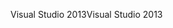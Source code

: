 <span data-ttu-id="35ce1-101">Visual Studio 2013</span><span class="sxs-lookup"><span data-stu-id="35ce1-101">Visual Studio 2013</span></span>